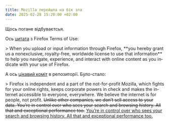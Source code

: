 ```yaml
---
title: Mozilla перейшла на бік зла
date: 2025-02-28 15:20:00 +02:00
---
```


Щось погане відбуваєтсья.

Ось [цитата][1] з <span lang="en">Firefox Terms of Use</span>:

<div lang="en" markdown=1>
> When you upload or input information through Firefox, **you hereby grant us a nonexclusive, royalty-free, worldwide license to use that information** to help you navigate, experience, and interact with online content as you indicate with your use of Firefox.
</div>

А ось [цікавий коміт][2] в репозиторії. Було-стало:

<div lang="en" markdown=1>
> Firefox is independent and a part of the not-for-profit Mozilla, which fights for your online rights, keeps corporate powers in check and makes the internet accessible to everyone, everywhere. We believe the internet is for people, not profit. <del>Unlike other companies, we don’t sell access to your data. You’re in control over who sees your search and browsing history. All that and exceptional performance too.</del> <ins>You’re in control over who sees your search and browsing history. All that and exceptional performance too.</ins>
</div>

[1]: https://www.mozilla.org/en-US/about/legal/terms/firefox/#you-give-mozilla-certain-rights-and-perm

[2]: https://github.com/mozilla/bedrock/commit/d459addab846d8144b61939b7f4310eb80c5470e

